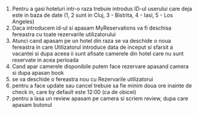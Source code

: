 1. Pentru a gasi hoteluri intr-o raza trebuie introdus ID-ul userului care deja este in baza de date (1, 2 sunt in Cluj, 3 - Bistrita, 4 - Iasi, 5 - Los Angeles)
2. Daca introducem id-ul si apasam MyReservations va fi deschisa fereastra cu toate rezervarile utilizatorului
3. Atunci cand apasam pe un hotel din raza se va deschide o noua fereastra in care Utilizatorul introduce data de inceput si sfarsit a vacantei si dupa aceea ii sunt afisate camerele din hotel care nu sunt reservate in acea perioada
4. Cand apar camerele disponibile putem face rezervare apasand camera si dupa apasan book
5. se va deschide o fereastra nou cu Rezervarile utilizatorui
6. pentru a face update sau cancel trebuie sa fie minim doua ore inainte de check in, care by default este 12:00 (ca de obicei)
7. pentru a lasa un review apasam pe camera si scriem review, dupa care apasam butonul
   
